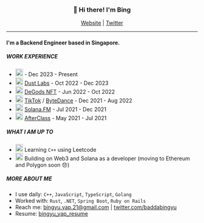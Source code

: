 <h3 align="center">👋 Hi there! I'm Bing </h3>
<p align="center">
  <a href="https://bingyuyap.com/">Website</a>
  |
  <a href="https://twitter.com/baddabingyu">Twitter</a>
</p>

---

#### I'm a Backend Engineer based in Singapore.

##### WORK EXPERIENCE

- <img src="https://static-00.iconduck.com/assets.00/thinking-face-emoji-1935x2048-ul7zt5ry.png" width="20"/> - Dec 2023 - Present
- <img src="https://user-images.githubusercontent.com/62840970/212533784-d19ff712-d5fe-407d-8f7e-5e29c23ce4bd.png" width="20"/> [Dust Labs](https://twitter.com/dust_labs) - Oct 2022 - Dec 2023
- <img src="https://user-images.githubusercontent.com/62840970/181315937-881f7ac3-aaf0-419a-bf5b-7adc58658524.png" width="20"/> [DeGods NFT](https://www.degods.com/) - Jun 2022 - Oct 2022
- <img src="https://user-images.githubusercontent.com/62840970/181320060-56c64134-48d3-4126-967d-12e4a17299b4.png" width="20"/> [TikTok](https://www.tiktok.com/) / [ByteDance](https://www.bytedance.com/en/) - Dec 2021 - Aug 2022
- <img src="https://user-images.githubusercontent.com/62840970/181498970-08436830-8670-45af-9466-b22f7765a938.png" width="20"/> [Solana.FM](https://solana.fm/) - Jul 2021 - Dec 2021
- <img src="https://user-images.githubusercontent.com/62840970/181499487-7a6d4cbd-189d-41db-8bea-e398fd3e6322.png" width="20"/> [AfterClass](https://www.afterclass.io/) - May 2021 - Jul 2021

##### WHAT I AM UP TO

- <img src="https://user-images.githubusercontent.com/62840970/181325112-8816357b-0b95-4f6d-8c12-1201331c1685.png" alt="drawing" width="20"/> Learning `C++` using Leetcode
- <img src="https://user-images.githubusercontent.com/62840970/181498741-93235f6e-e831-43ad-b8a1-5ebc270216e3.png" alt="drawing" width="20"/> Building on Web3 and Solana as a developer (moving to Ethereum and Polygon soon :disappointed:)

##### MORE ABOUT ME

- I use daily: `C++`, `JavaScript`, `TypeScript`, `Golang`
- Worked with: `Rust`, `.NET`, `Spring Boot`, `Ruby on Rails`
- Reach me: [bingyu.yap.21@gmail.com](mailto:bingyu.yap.21@gmail.com) | [twitter.com/baddabingyu](https://twitter.com/baddabingyu)
- Resume: [bingyu_yap_resume](https://github.com/bingyuyap/resume/blob/main/bingyu_yap_resume.pdf)
